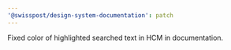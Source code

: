 ```yaml
---
'@swisspost/design-system-documentation': patch
---
```


Fixed color of highlighted searched text in HCM in documentation.
